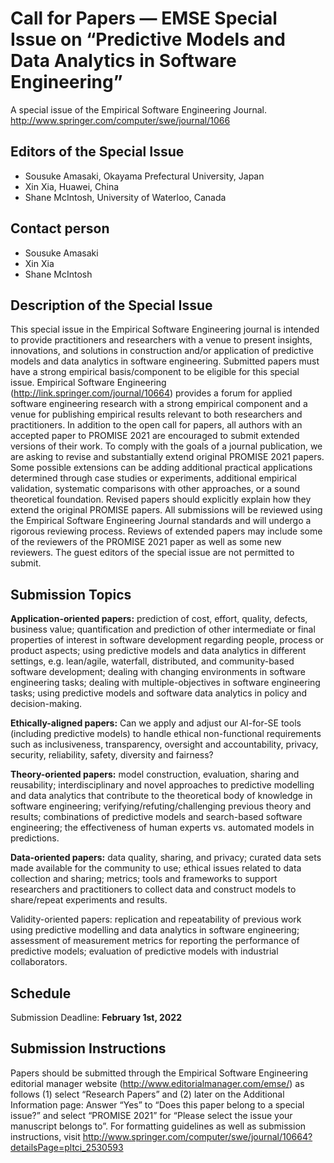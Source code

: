 # Call for Papers ― EMSE Special Issue on “Predictive Models and Data Analytics in Software Engineering”

A special issue of the Empirical Software Engineering Journal. 
http://www.springer.com/computer/swe/journal/1066


## Editors of the Special Issue
* Sousuke Amasaki, Okayama Prefectural University, Japan
* Xin Xia, Huawei, China
* Shane McIntosh, University of Waterloo, Canada


## Contact person
* Sousuke Amasaki
* Xin Xia
* Shane McIntosh


## Description of the Special Issue
This special issue in the Empirical Software Engineering journal is intended to provide practitioners and researchers with a venue to present insights, innovations, and solutions in construction and/or application of predictive models and data analytics in software engineering. Submitted papers must have a strong empirical basis/component to be eligible for this special issue. Empirical Software Engineering (http://link.springer.com/journal/10664) provides a forum for applied software engineering research with a strong empirical component and a venue for publishing empirical results relevant to both researchers and practitioners.
In addition to the open call for papers, all authors with an accepted paper to PROMISE 2021 are encouraged to submit extended versions of their work. To comply with the goals of a journal publication, we are asking to revise and substantially extend original PROMISE 2021 papers. Some possible extensions can be adding additional practical applications determined through case studies or experiments, additional empirical validation, systematic comparisons with other approaches, or a sound theoretical foundation. Revised papers should explicitly explain how they extend the original PROMISE papers.
All submissions will be reviewed using the Empirical Software Engineering Journal standards and will undergo a rigorous reviewing process. Reviews of extended papers may include some of the reviewers of the PROMISE 2021 paper as well as some new reviewers. The guest editors of the special issue are not permitted to submit.


## Submission Topics
**Application-oriented papers:** prediction of cost, effort, quality, defects, business value; quantification and prediction of other intermediate or final properties of interest in software development regarding people, process or product aspects; using predictive models and data analytics in different settings, e.g. lean/agile, waterfall, distributed, and community-based software development; dealing with changing environments in software engineering tasks; dealing with multiple-objectives in software engineering tasks; using predictive models and software data analytics in policy and decision-making.

**Ethically-aligned papers:** Can we apply and adjust our AI-for-SE tools (including predictive models) to handle ethical non-functional requirements such as inclusiveness, transparency, oversight and accountability, privacy, security, reliability, safety, diversity and fairness?

**Theory-oriented papers:** model construction, evaluation, sharing and reusability; interdisciplinary and novel approaches to predictive modelling and data analytics that contribute to the theoretical body of knowledge in software engineering; verifying/refuting/challenging previous theory and results; combinations of predictive models and search-based software engineering; the effectiveness of human experts vs. automated models in predictions.

**Data-oriented papers:** data quality, sharing, and privacy; curated data sets made available for the community to use; ethical issues related to data collection and sharing; metrics; tools and frameworks to support researchers and practitioners to collect data and construct models to share/repeat experiments and results.

Validity-oriented papers: replication and repeatability of previous work using predictive modelling and data analytics in software engineering; assessment of measurement metrics for reporting the performance of predictive models; evaluation of predictive models with industrial collaborators.


## Schedule
Submission Deadline: **February 1st, 2022**


## Submission Instructions
Papers should be submitted through the Empirical Software Engineering editorial manager website (http://www.editorialmanager.com/emse/) as follows (1) select “Research Papers” and (2) later on the Additional Information page:
Answer “Yes” to “Does this paper belong to a special issue?” and select “PROMISE 2021” for “Please select the issue your manuscript belongs to”.
For formatting guidelines as well as submission instructions, visit http://www.springer.com/computer/swe/journal/10664?detailsPage=pltci_2530593
